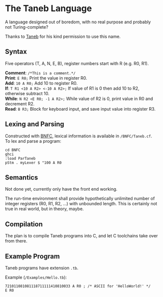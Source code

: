 # The Taneb Language

A language designed out of boredom, with no real purpose and probably not Turing-complete? 

Thanks to [Taneb](https://github.com/Taneb) for his kind permission to use this name. 

## Syntax
Five operators (T, A, N, E, B), register numbers start with R (e.g. R0, R1).

**Comment**: `/*This is a comment.*/` \
**Print**: `E R0;` Print the value in register R0.\
**Add**: `10 A R0;` Add 10 to register R0.\
**If**: `T R1 <10 A R2> <-10 A R2>;` If value of R1 is 0 then add 10 to R2, otherwise subtract 10.\
**While**: `N R2 <E R0; -1 A R2>;` While value of R2 is 0, print value in R0 and decrement R2.\
**Read**: `B R3;` Block for keyboard input, and save input value into register R3.

## Lexing and Parsing
Constructed with [BNFC](http://bnfc.digitalgrammars.com/), lexical information is available in `/BNFC/Taneb.cf`.
To lex and parse a program:

    cd BNFC
    ghci
    :load ParTaneb
    pStm . myLexer $ "100 A R0

## Semantics
Not done yet, currently only have the front end working.

The run-time environment shall provide hypothetically unlimited number of integer registers (R0, R1, R2, ...) with unbounded length. This is certainly not true in real world, but in theory, maybe.

## Compilation
The plan is to compile Taneb programs into C, and let C toolchains take over from there.

## Example Program
Taneb programs have extension `.tb`.

Example (`/Examples/Hello.tb`):

    721011081081118711111410810033 A R0 ; /* ASCII for 'HelloWorld!' */ 
    E R0

